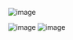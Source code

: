 ![image](https://github.com/user-attachments/assets/4809e8d2-a03f-47f8-a5f8-c91f2ec920e7)

![image](https://github.com/user-attachments/assets/71df7d4d-fdf1-4e98-a437-326107842af4)
![image](https://github.com/user-attachments/assets/80e79627-19b5-4e92-97cf-fec1eab9694d)

